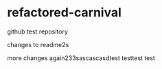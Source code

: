# refactored-carnival
github test repository

changes to readme2s

more changes again233sascascasdtest
testtest
test
